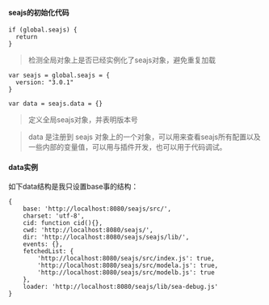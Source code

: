 #### seajs的初始化代码

```
if (global.seajs) {
  return
}
```
> 检测全局对象上是否已经实例化了seajs对象，避免重复加载

```
var seajs = global.seajs = {
  version: "3.0.1"
}

var data = seajs.data = {}
```

> 定义全局seajs对象，并表明版本号

> data 是注册到 seajs 对象上的一个对象，可以用来查看seajs所有配置以及一些内部的变量值，可以用与插件开发，也可以用于代码调试。

#### data实例

如下data结构是我只设置base事的结构：

```
{
    base: 'http://localhost:8080/seajs/src/',
    charset: 'utf-8',
    cid: function cid(){},
    cwd: 'http://localhost:8080/seajs/',
    dir: 'http://localhost:8080/seajs/seajs/lib/',
    events: {},
    fetchedList: {
        'http://localhost:8080/seajs/src/index.js': true,
        'http://localhost:8080/seajs/src/modela.js': true,
        'http://localhost:8080/seajs/src/modelb.js': true
    },
    loader: 'http://localhost:8080/seajs/lib/sea-debug.js'
}
```